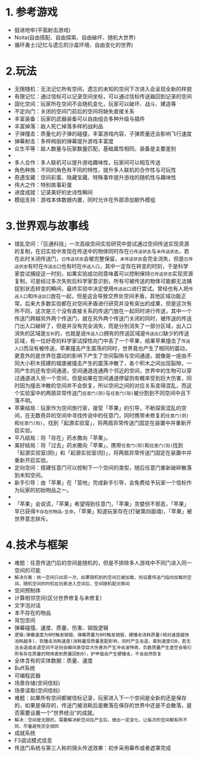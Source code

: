 # 1. 参考游戏
- 挺进地牢(平面射击游戏)
- Noita(自由搭配、自由探索、自由破坏、随机大世界)
- 循环勇士(记忆与遗忘的沙盒环境、自由变化的世界)
# 2.玩法
- 无限随机：无法记忆所有空间，遗忘的未知的空间下次进入会呈现全新的样貌
- 有限记忆：通过信标可以记录空间坐标，可以通过信标传送器回到记录的空间
- 固化空间：玩家所在空间不会随机变化，玩家可以破坏、战斗、建造等
- 不定向门：关闭的空间门前后的空间将缺失直接关系
- 丰富装备：玩家的武器装备可以自由组合多种升级与插件
- 丰富掉落：敌人死亡掉落多样的战利品
- 子弹撞击：质量化的子弹的碰撞，丰富游戏内容，子弹质量还会影响飞行速度
- 弹幕射击：多样绚丽的弹幕提升游戏丰富度
- 众生平等：敌人数量与玩家数量匹配，基础属性相同，装备是主要差别
- 
- 多人合作：多人联机可以提升游戏趣味性，玩家间可以相互传送
- 角色种族：不同的角色有不同的特性，提升多人联机的合作性与可玩性
- 奇遇宝藏：空间彩蛋、隐藏宝藏、特殊事件提升游戏的随机性与趣味性
- 伟大之作：特别故事彩蛋
- 进度成就：记录美好的史诗性瞬间
- 模组支持：游戏本体数据内置，同时允许在外部添加额外模组
# 3.世界观与故事线
- 错乱空间：「叵通科技」一次高级空间实验研究中尝试通过空间传送实现资源的复制，在旧实验中发现在传送中的物体同时存在`已传送状态`与`未传送状态`，若在此时关闭传送门，`已传送状态`会被完整保留，`未传送状态`会完全消失，但是`已传送状态`有时在`传送出口`也有时在`传送入口`，其中一定存在转变的时刻，于是科学家尝试捕捉这一时刻，如果实验成功则意味着可以控制保持`已传送状态`实现资源复制，可是经过多次失败后科学家意识到，所有可被传送的物体可能都无法捕捉到状态转变的瞬间，最终实验中决定使用`传送出口`进行尝试。曾经也有人把`传送入口`和`传送出口`放在一起，但是这会导致交界处空间矛盾，其他区域功能正常。后来大多数实验都在对空间矛盾进行研究并没有突出的成果，但是这次有所不同，这次是三个没有直接关系的传送门放在一起同时进行传送，其中一个传送门跨越另外两个传送门，就在另外两个传送门关闭的同时，被传送的传送门出入口破碎了，但是并没有完全消失，而是分别消失了一部分区域，出入口消失的区域是`互补`的，也就是说`传送入口`拥有的传送区域是`传送出口`缺少的传送区域，有一位好奇的科学家试探性向门中丢了一个苹果，结果苹果撞击了`传送入口`而没有被传送，苹果撞击产生震荡的同时，世界竟也产生了相同的震动，更意外的是世界在震动的影响下产生了空间裂隙与空间通道，就像是一座由不同大小积木搭建的城堡被撞击产生的震荡冲散了，各个积木之间出现裂隙，一同产生的还有空间通道，空间通道连通两个邻近的空间，世界中的生物可以穿过通道进入另一个空间，但是如果在空间通道停留则有概率受到巨大伤害，同时因为撞击冲散的空间并不会恢复，所以空间之间的对应关系变得混乱，而这个实验室中的两扇异常传送门`任意门(阴)`与`任意门(阳)`被分割到不同空间中且下落不明。
- 苹果结局：玩家作为空间旅行家，接受「苹果」的引导，不断探索混乱的空间，在无数奇异的空间中寻找传说中的任意门，同时携带未修复的`任意门(阴)`和`任意门(阳)`，找到「起源实验室」，将两扇异常传送门固定在装置中并重新开启实验。
- 平凡结局：将「存在」药水撒向「苹果」。
- 美好结局：将「过去」药水撒向「苹果」，携带`任意门(阴)`和`任意门(阳)`找到「起源实验室(阴)」和「起源实验室(阳)」，将两扇异常传送门固定在装置中并重新开启实验。
- 定向空间：搭建任意门可以控制下一个空间的类型，随后任意门重新破碎散落到未知空间。
- 新手引导：由「苹果」在「营地」完成新手引导，会免费给予玩家一个信标作为玩家的初始物品之一。
- 
- 「苹果」会说谎，「苹果」希望得到任意门，「苹果」贪婪但不邪恶，「苹果」早已获得`不存在的物品-生命`，「苹果」知道玩家存在(打破第四面墙)，「苹果」被世界意志排斥。
# 4.技术与框架
- 难题：任意传送门后的空间是随机的，但是不排除多人游戏中不同门进入同一空间的可能
- `解决方案：统一空间只出现一次，如果随机到的空间已被加载，则设置传送门指向加载的空间，随机空间的时机在玩家进入空间后，空间随机配对房间`
- 空间预制体
- 计算相邻空间(区分世界修复与未修复)
- 文字泡对话
- 本不存在的物品
- 背包空间
- 弹幕碰撞、速度、质量、伤害、销毁逻辑
- `逻辑:弹幕速度为0时触发销毁，弹幕质量为0时触发销毁，硬撞击消耗质量(相对速度越快消耗越多)，软撞击消耗速度(消耗量受质量差距影响，同时产生击退，直到速度归0，若无法击退或击退空间不足则会瞬间承受巨大伤害并产生冲击波特效，负数质量产生虚空会吸引所有存在质量的物体直到质量回到0)，护甲值会产生硬撞击，不会自然恢复`
- 全体含有的实体数据：质量、速度
- Buff系统
- 可编程武器
- 场景存储(空间信标)
- 场景读取(空间信标)
- 难题：如果所有空间都被信标记录，玩家进入下一个空间是全新的还是保存的，如果是保存的，传送门被消耗后是散落在保存的世界中还是不会散落，是否需要设置一个"世界统治"的成就。
- `解决：空间是无限的，需要解决新空间在产生后，做出一定变化，让每次的空间都有所不同，尽量避免完全相同`
- 成就系统
- F3调试模式信息
- 传送门系统与第三人称的镜头传送效果：初步采用幕布或者遮罩完成